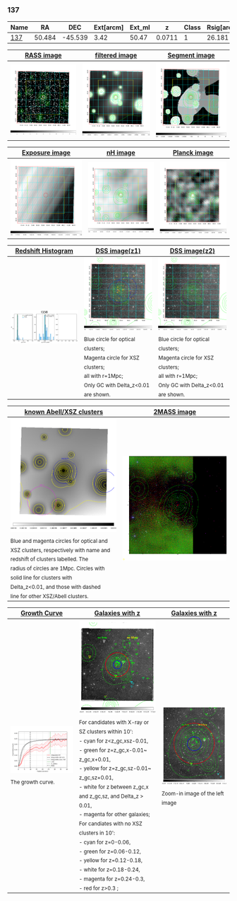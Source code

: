 <div STYLE="page-break-after: always;"></div>

### 137

|Name          |RA          |DEC      | Ext[arcm] | Ext_ml | z    | Class| Rsig[arcmin] | CRsig[c/s] | CR500[c/s] | R500[Mpc] |L500[erg/s]|F500[erg/s/cm^2]| M500[Msun]|Tx[keV]|beta|GC(XSZ,Delta_z<0.01)| GC(OPT,Delta_z<0.01)|GC|alias|
|--------------|------------|------------|---|---|-----------|--------|------|------|----|----|----|----|----|----|----|----|----|----|---|
|[137](script/137.md)     | 50.484       | -45.539       | 3.42    | 50.47   | 0.0711 | 1   | 26.181 |0.242 |0.219 |0.791 |5.272e+43 |4.280e-12 |1.505e+14 |2.817 |0.487 |-, |A, |A, |t158|

|[RASS image](../image/137/137_img.pdf)|[filtered image](../image/137/137_fil.pdf)|[Segment image](../image/137/137_seg.pdf)|
|-------------------|--------------------|-------------------|
| <img src="../image/137/137_img.png" width="300">  | <img src="../image/137/137_fil.png" width="300">   | <img src="../image/137/137_seg.png" width="300">  |

|[Exposure image](../image/137/137_mex.pdf)| [nH image](../image/137/137_nh.pdf)| [Planck image](../image/137/137_p.pdf)|
|-------------------|--------------------|-------------------|
|<img src="../image/137/137_mex.png" width="300">   | <img src="../image/137/137_nh.png" width="300">    | <img src="../image/137/137_p.png" width="300"> |

|[Redshift Histogram](../image/137/137_zg.pdf) | [DSS image(z1)](../image/137/137_dss_z1.pdf)      |  [DSS image(z2)](../image/137/137_dss_z2.pdf)    |
|-------------------|--------------------|-------------------|
|<img src="../image/137/137_zg.png" width="300"> |<img src="../image/137/137_dss_z1.png" width="300"> <sub><br>Blue circle for optical clusters; <br>Magenta circle for XSZ clusters; <br>all with r=1Mpc; <br>Only GC with Delta_z<0.01 are shown. </sub>| <img src="../image/137/137_dss_z2.png" width="300"><sub><br>Blue circle for optical clusters; <br>Magenta circle for XSZ clusters; <br>all with r=1Mpc; <br>Only GC with Delta_z<0.01 are shown. </sub> |

|[known Abell/XSZ clusters](../image/137/137_m.pdf) | [2MASS image](../image/137/137_2mass.pdf)      |
|-------------------|-------------------|
|<img src=../image/137/137_m.png width="300"> <sub><br>Blue and magenta circles for optical and <br>XSZ clusters, respectively with name and <br>redshift of clusters labelled. The <br>radius of circles are 1Mpc. Circles with <br>solid line for clusters with <br>Delta_z<0.01, and those with dashed <br>line for other XSZ/Abell clusters.        </sub>|<img src="../image/137/137_2mass.png" width="300">  |

|[Growth Curve](../image/137/137_gca_all.png) |[Galaxies with z](../image/137/137_opt_ned.pdf) |[Galaxies with z](../image/137/137_opt_ned_zoom.pdf) |
|-------------------|-------------------|-------------------|
| <img src="../image/137/137_gca_all.png" width="300"> <sub><br>The growth curve.</sub>| <img src=../image/137/137_opt_ned.png width="300"> <br><sub> For candidates with X-ray or SZ clusters within 10': <br> - cyan for z<z_gc,xsz-0.01, <br> - green for z=z_gc,x-0.01~ z_gc,x+0.01, <br> - yellow for z=z_gc,sz-0.01~ z_gc,sz+0.01, <br> - white for z between z_gc,x and z_gc,sz, and Delta_z > 0.01, <br> - magenta for other galaxies; <br>For candiates with no XSZ clusters in 10': <br> - cyan for z=0-0.06, <br> - green for z=0.06-0.12, <br> - yellow for z=0.12-0.18, <br> - white for z=0.18-0.24, <br> - magenta for z=0.24-0.3, <br> - red for z>0.3 ;  </sub>|<img src=../image/137/137_opt_ned_zoom.png width="300">  <br><sub> Zoom-in image of the left image</sub>|




